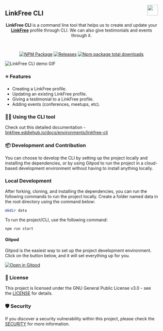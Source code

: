 <img align="right" src="https://user-images.githubusercontent.com/51878265/186825286-499db16b-5b95-488d-b6d5-09d44521b890.png" height="35px"> <h2>LinkFree CLI </h2>

<div align="center">

**LinkFree CLI** is a command line tool that helps us to create and update your **[LinkFree](https://github.com/EddieHubCommunity/LinkFree)** profile through CLI. We can also give testimonials and events through it.

<br>
  
[![NPM Package](https://github.com/Pradumnasaraf/LinkFree-CLI/actions/workflows/publish.yml/badge.svg)](https://github.com/Pradumnasaraf/LinkFree-CLI/actions/workflows/publish.yml) 
[![Releases](https://github.com/Pradumnasaraf/LinkFree-CLI/actions/workflows/releases.yml/badge.svg)](https://github.com/Pradumnasaraf/LinkFree-CLI/actions/workflows/releases.yml) 
[![Npm package total downloads](https://badgen.net/npm/dt/linkfree-cli)](https://npmjs.com/package/linkfree-cli)

</div>

![LinkFree CLI demo GIF](https://user-images.githubusercontent.com/51878265/220831787-93c6b920-2961-4729-8a2c-0ac576658d83.gif)

### ⭐️ Features

- Creating a LinkFree profile.
- Updating an existing LinkFree profile.
- Giving a testimonial to a LinkFree profile.
- Adding events (conferences, meetups, etc).

### 👨‍💻 Using the CLI tool

Check out this detailed documentation - [linkfree.eddiehub.io/docs/environments/linkfree-cli](https://linkfree.eddiehub.io/docs/environments/linkfree-cli)

### 📦 Development and Contribution

You can choose to develop the CLI by setting up the project locally and installing the dependencies, or by using Gitpod to run the project in a cloud-based development environment without having to install anything locally.

### Local Development

After forking, cloning, and installing the dependencies, you can run the following commands to run the project locally. Create a folder named data in the root directory using the command below:

```bash
mkdir data
```

To run the project/CLI, use the following command:

```bash
npm run start
```

#### Gitpod

Gitpod is the easiest way to set up the project development environment. Click on the button below, and it will set everything up for you.

[![Open in Gitpod](https://gitpod.io/button/open-in-gitpod.svg)](https://gitpod.io/#https://github.com/Pradumnasaraf/LinkFree-CLI)

### 📝 License

This project is licensed under the GNU General Public License v3.0 - see the [LICENSE](LICENSE) for details.

### 🛡 Security

If you discover a security vulnerability within this project, please check the [SECURITY](SECURITY.md) for more information.

